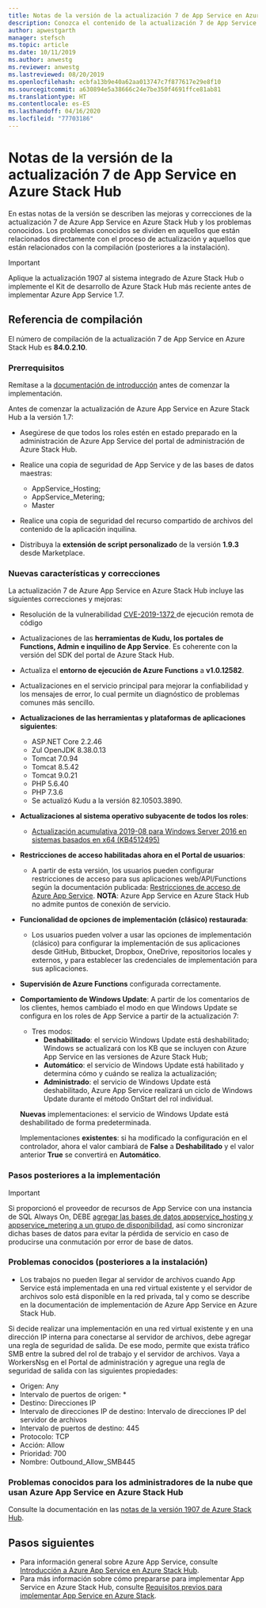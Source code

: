 ```yaml
---
title: Notas de la versión de la actualización 7 de App Service en Azure Stack Hub
description: Conozca el contenido de la actualización 7 de App Service en Azure Stack Hub, los problemas conocidos y la ubicación dónde debe descargarse.
author: apwestgarth
manager: stefsch
ms.topic: article
ms.date: 10/11/2019
ms.author: anwestg
ms.reviewer: anwestg
ms.lastreviewed: 08/20/2019
ms.openlocfilehash: ecbfa13b9e40a62aa013747c7f877617e29e8f10
ms.sourcegitcommit: a630894e5a38666c24e7be350f4691ffce81ab81
ms.translationtype: HT
ms.contentlocale: es-ES
ms.lasthandoff: 04/16/2020
ms.locfileid: "77703186"
---
```

# <a name="app-service-on-azure-stack-hub-update-7-release-notes"></a>Notas de la versión de la actualización 7 de App Service en Azure Stack Hub

En estas notas de la versión se describen las mejoras y correcciones de la actualización 7 de Azure App Service en Azure Stack Hub y los problemas conocidos. Los problemas conocidos se dividen en aquellos que están relacionados directamente con el proceso de actualización y aquellos que están relacionados con la compilación (posteriores a la instalación).

> [!IMPORTANT]
> Aplique la actualización 1907 al sistema integrado de Azure Stack Hub o implemente el Kit de desarrollo de Azure Stack Hub más reciente antes de implementar Azure App Service 1.7.


## <a name="build-reference"></a>Referencia de compilación

El número de compilación de la actualización 7 de App Service en Azure Stack Hub es **84.0.2.10**.

### <a name="prerequisites"></a>Prerrequisitos

Remítase a la [documentación de introducción](azure-stack-app-service-before-you-get-started.md) antes de comenzar la implementación.

Antes de comenzar la actualización de Azure App Service en Azure Stack Hub a la versión 1.7:

- Asegúrese de que todos los roles estén en estado preparado en la administración de Azure App Service del portal de administración de Azure Stack Hub.

- Realice una copia de seguridad de App Service y de las bases de datos maestras:
  - AppService_Hosting;
  - AppService_Metering;
  - Master

- Realice una copia de seguridad del recurso compartido de archivos del contenido de la aplicación inquilina.

- Distribuya la **extensión de script personalizado** de la versión **1.9.3** desde Marketplace.

### <a name="new-features-and-fixes"></a>Nuevas características y correcciones

La actualización 7 de Azure App Service en Azure Stack Hub incluye las siguientes correcciones y mejoras:

- Resolución de la vulnerabilidad [CVE-2019-1372 ](https://portal.msrc.microsoft.com/en-US/security-guidance/advisory/CVE-2019-1372) de ejecución remota de código

- Actualizaciones de las **herramientas de Kudu, los portales de Functions, Admin e inquilino de App Service**. Es coherente con la versión del SDK del portal de Azure Stack Hub.

- Actualiza el **entorno de ejecución de Azure Functions** a **v1.0.12582**.

- Actualizaciones en el servicio principal para mejorar la confiabilidad y los mensajes de error, lo cual permite un diagnóstico de problemas comunes más sencillo.

- **Actualizaciones de las herramientas y plataformas de aplicaciones siguientes**:
  - ASP.NET Core 2.2.46
  - Zul OpenJDK 8.38.0.13
  - Tomcat 7.0.94
  - Tomcat 8.5.42
  - Tomcat 9.0.21
  - PHP 5.6.40
  - PHP 7.3.6
  - Se actualizó Kudu a la versión 82.10503.3890.

- **Actualizaciones al sistema operativo subyacente de todos los roles**:
  - [Actualización acumulativa 2019-08 para Windows Server 2016 en sistemas basados en x64 (KB4512495)](https://support.microsoft.com/help/4512495)

- **Restricciones de acceso habilitadas ahora en el Portal de usuarios**:
  - A partir de esta versión, los usuarios pueden configurar restricciones de acceso para sus aplicaciones web/API/Functions según la documentación publicada: [Restricciones de acceso de Azure App Service](https://docs.microsoft.com/azure/app-service/app-service-ip-restrictions). **NOTA**: Azure App Service en Azure Stack Hub no admite puntos de conexión de servicio.

- **Funcionalidad de opciones de implementación (clásico) restaurada**:
  - Los usuarios pueden volver a usar las opciones de implementación (clásico) para configurar la implementación de sus aplicaciones desde GitHub, Bitbucket, Dropbox, OneDrive, repositorios locales y externos, y para establecer las credenciales de implementación para sus aplicaciones.

- **Supervisión de Azure Functions** configurada correctamente.

- **Comportamiento de Windows Update**: A partir de los comentarios de los clientes, hemos cambiado el modo en que Windows Update se configura en los roles de App Service a partir de la actualización 7:
  - Tres modos:
    - **Deshabilitado**: el servicio Windows Update está deshabilitado; Windows se actualizará con los KB que se incluyen con Azure App Service en las versiones de Azure Stack Hub;
    - **Automático**: el servicio de Windows Update está habilitado y determina cómo y cuándo se realiza la actualización;
    - **Administrado**: el servicio de Windows Update está deshabilitado, Azure App Service realizará un ciclo de Windows Update durante el método OnStart del rol individual.

  **Nuevas** implementaciones: el servicio de Windows Update está deshabilitado de forma predeterminada.

  Implementaciones **existentes**: si ha modificado la configuración en el controlador, ahora el valor cambiará de **False** a **Deshabilitado** y el valor anterior **True** se convertirá en **Automático**.

### <a name="post-deployment-steps"></a>Pasos posteriores a la implementación

> [!IMPORTANT]
> Si proporcionó el proveedor de recursos de App Service con una instancia de SQL Always On, DEBE [agregar las bases de datos appservice_hosting y appservice_metering a un grupo de disponibilidad](https://docs.microsoft.com/sql/database-engine/availability-groups/windows/availability-group-add-a-database), así como sincronizar dichas bases de datos para evitar la pérdida de servicio en caso de producirse una conmutación por error de base de datos.

### <a name="known-issues-post-installation"></a>Problemas conocidos (posteriores a la instalación)

- Los trabajos no pueden llegar al servidor de archivos cuando App Service está implementada en una red virtual existente y el servidor de archivos solo está disponible en la red privada, tal y como se describe en la documentación de implementación de Azure App Service en Azure Stack Hub.

Si decide realizar una implementación en una red virtual existente y en una dirección IP interna para conectarse al servidor de archivos, debe agregar una regla de seguridad de salida. De ese modo, permite que exista tráfico SMB entre la subred del rol de trabajo y el servidor de archivos. Vaya a WorkersNsg en el Portal de administración y agregue una regla de seguridad de salida con las siguientes propiedades:
 * Origen: Any
 * Intervalo de puertos de origen: *
 * Destino: Direcciones IP
 * Intervalo de direcciones IP de destino: Intervalo de direcciones IP del servidor de archivos
 * Intervalo de puertos de destino: 445
 * Protocolo: TCP
 * Acción: Allow
 * Prioridad: 700
 * Nombre: Outbound_Allow_SMB445

### <a name="known-issues-for-cloud-admins-operating-azure-app-service-on-azure-stack-hub"></a>Problemas conocidos para los administradores de la nube que usan Azure App Service en Azure Stack Hub

Consulte la documentación en las [notas de la versión 1907 de Azure Stack Hub](azure-stack-release-notes-1907.md).

## <a name="next-steps"></a>Pasos siguientes

- Para información general sobre Azure App Service, consulte [Introducción a Azure App Service en Azure Stack Hub](azure-stack-app-service-overview.md).
- Para más información sobre cómo prepararse para implementar App Service en Azure Stack Hub, consulte [Requisitos previos para implementar App Service en Azure Stack](azure-stack-app-service-before-you-get-started.md).
